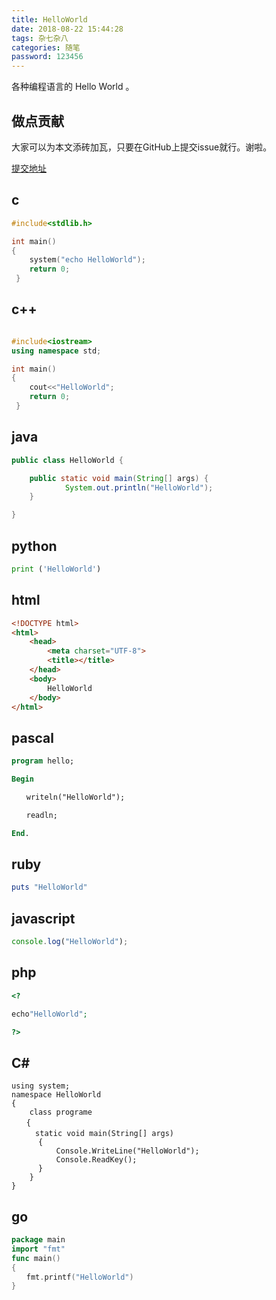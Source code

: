 ```yaml
---
title: HelloWorld
date: 2018-08-22 15:44:28
tags: 杂七杂八
categories: 随笔
password: 123456
---
```

各种编程语言的 Hello World 。
<!-- more -->

## 做点贡献

大家可以为本文添砖加瓦，只要在GitHub上提交issue就行。谢啦。

[提交地址](https://github.com/FormatToday/FormatToday.github.io/issues/1)

## c
```c
#include<stdlib.h>

int main()
{
    system("echo HelloWorld");
    return 0;
 }

```

## c++

```c++

#include<iostream>
using namespace std;

int main()
{
    cout<<"HelloWorld";
    return 0;
 }
```

## java

```java
public class HelloWorld {

    public static void main(String[] args) {
            System.out.println("HelloWorld");
    }

}
```

## python

```python
print ('HelloWorld')
```

## html

```html
<!DOCTYPE html>
<html>
    <head>
        <meta charset="UTF-8">
        <title></title>
    </head>
    <body>
        HelloWorld
    </body>
</html>
```

## pascal

```pascal
program hello;

Begin

　　writeln("HelloWorld");

　　readln;

End.
```
## ruby

```ruby
puts "HelloWorld"
```

## javascript

```javascript
console.log("HelloWorld");
```

## php

```php
<?

echo"HelloWorld";

?>
```

## C#

```
using system;
namespace HelloWorld
{
	class programe
　　{
　　	static void main(String[] args)
      {
          Console.WriteLine("HelloWorld");
          Console.ReadKey();
      }
	}
}

```

## go

```go
package main
import "fmt"
func main()
{
　　fmt.printf("HelloWorld")
}
```